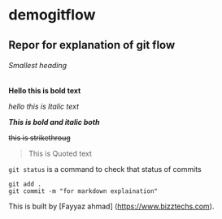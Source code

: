 # demogitflow
## Repor for explanation of git flow
###### Smallest heading

**Hello this is bold text**

*hello this is Italic text*

***This is bold and italic both***

~~this is strikethroug~~

> This is Quoted text

`git status` is a command to check that status of commits

```
git add .
git commit -m "for markdown explaination" 
```
This is built by [Fayyaz ahmad] (https://www.bizztechs.com).
